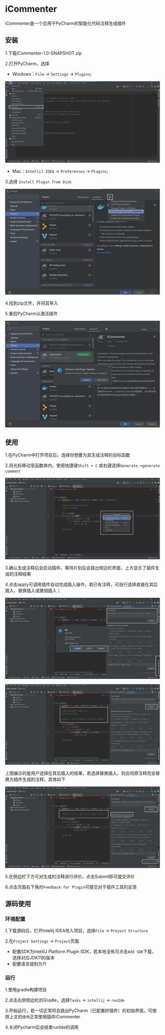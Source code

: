 # iCommenter
iCommenter是一个应用于PyCharm的智能化代码注释生成插件

## 安装
1.下载iCommenter-1.0-SNAPSHOT.zip

2.打开PyCharm，选择
- Windows：`File` -> `Settings` -> `Plugins`;

![setting](./pic/step1.png)

- Mac：`IntelliJ IDEA` -> `Preferences` -> `Plugins`;

3.选择 `Install Plugin from Disk`

![plugin](./pic/step2.png)

4.找到zip文件，并将其导入

5.重启PyCharm以激活插件

![img.png](./pic/step3.png)

## 使用
1.在PyCharm中打开项目后，选择你想要为其生成注释的目标函数

2.将光标移动至函数体内，使用快捷键`Shift + C` 或右键选择`Generate->generate comment`

![plugin](./pic/app1.png)

3.确认生成注释后会启动插件，等待片刻后会跳出侧边栏界面，上方显示了插件生成的注释结果

4.点击apply可调用插件自动完成插入操作，若已有注释，可自行选择直接在其后插入、替换插入或撤销插入；

![plugin](./pic/app2.png)

![plugin](./pic/app4.png)

上图展示的是用户选择在其后插入的结果，若选择替换插入，则会将原注释完全替换为插件生成的注释，具体如下

![plugin](./pic/app3.png)

5.在侧边栏下方可对生成的注释进行评价，点击Submit即可提交评价

6.点击页面右下角的`Feedback for Plugin`可提交对于插件工具的反馈

## 源码使用

### 环境配置
1.下载源码后，打开Intellij IDEA导入项目，选择`File` -> `Project Structure`

2.在`Project Settings` -> `Project`页面
- 配置SDK为IntelliJ Platform Plugin SDK，若本地没有可点击`Add SDK`下载，选择对应JDK11的版本
- 配置语言级别为11

### 运行
1.使用gradle构建项目

2.点击右侧侧边栏的Gradle，选择`Tasks` -> `intellij` -> `runIde`

3.开始运行，若一切正常将会跳出PyCharm（已配置好插件）的初始界面，可按照上文的`使用`正常使用插件iCommenter

4.关闭Pycharm后会结束runIde的调用
